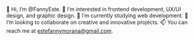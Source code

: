 👋 Hi, I’m @FannyEste.
👀 I’m interested in frontend development, UX/UI design, and graphic design.
🌱 I’m currently studying web development.
💞️ I’m looking to collaborate on creative and innovative projects.
📫 You can reach me at estefannymorana@gmail.com.

<!---
FannyEste/FannyEste is a ✨ special ✨ repository because its `README.md` (this file) appears on your GitHub profile.
You can click the Preview link to take a look at your changes.
--->
